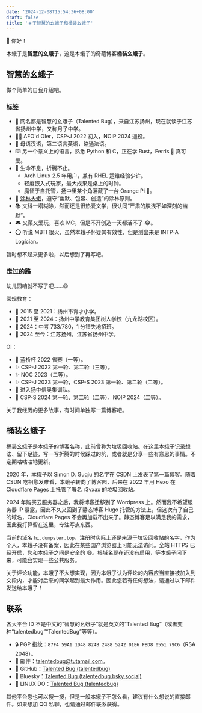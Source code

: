 ```yaml
---
date: '2024-12-08T15:54:36+08:00'
draft: false
title: '关于智慧的幺蛾子和桶装幺蛾子'
---
```


👋 你好！

本蛾子是**智慧的幺蛾子**，这是本蛾子的奇葩博客**桶装幺蛾子**。

## 智慧的幺蛾子

做个简单的自我介绍吧。

### 标签

- 🐸 网名都是智慧的幺蛾子（Talented Bug），来自江苏扬州，现在就读于江苏省扬州中学，~~又称月子中学~~。
- 🏃‍♂️ AFO'd OIer，CSP-J 2022 初入，NOIP 2024 退役。
- 📢 母语汉语，第二语言英语，略通法语。
- ⌨️ 另一个意义上的语言，熟悉 Python 和 C，正在学 Rust，Ferris 🦀 真可爱。
- 🔧 生命不息，折腾不止。
  - Arch Linux 2.5 年用户，兼有 RHEL 运维经验少许。
  - 轻度嵌入式玩家，最大成果是桌上的时钟。
  - 魔怔于自托管，扬中里某个角落藏了一台 Orange Pi 🤫。
- 🌳 [涂林~~人~~蛾](https://tulin.netlify.app)，遵守“幽默、包容、创造”的涂林原则。
- 📚 文科一塌糊涂，然而还是很热爱文学，很认同“严肃的肤浅不如深刻的幽默”。
- 🎮 又菜又爱玩，喜欢 MC，但是不开创造一天都活不了 😂。
- ⭕ 听说 MBTI 很火，虽然本蛾子怀疑其有效性，但是测出来是 INTP-A Logician。

暂时想不起来更多啦，以后想到了再写吧。

### 走过的路

幼儿园咱就不写了吧……😄

常规教育：

- 👶 2015 至 2021：扬州市育才小学。
- 🎒 2021 至 2024：扬州中学教育集团树人学校（九龙湖校区）。
- 📜 2024：中考 733/780，1 分错失地招班。
- 👨 2024 至今：江苏扬州，江苏省扬州中学。

OI：

- 🌟 蓝桥杯 2022 省赛（一等）。
- ✨ CSP-J 2022 第一轮、第二轮（三等）。
- ✨ NOC 2023（二等）。
- ✨ CSP-J 2023 第一轮，CSP-S 2023 第一轮、第二轮（二等）。
- 🚪 进入扬中信奥集训队。
- 👋 CSP-S 2024 第一轮、第二轮（二等），NOIP 2024（二等）。

关于我经历的更多故事，有时间单独写一篇博客吧。

## 桶装幺蛾子

桶装幺蛾子是本蛾子的博客名称，此前曾称为垃圾回收站。在这里本蛾子记录想法、留下足迹，写一写折腾的时候踩过的坑，或者就是分享一些有意思的事情。不定期咕咕咕地更新。

2020 年，本蛾子以 Simon D. Guqiu 的名字在 CSDN 上发表了第一篇博客。随着 CSDN 吃相愈发难看，本蛾子转向了博客园，后来在 2022 年用 Hexo 在 Cloudflare Pages 上托管了署名 r3vxax 的垃圾回收站。

2024 年购买云服务器之后，我将博客迁移到了 Wordpress 上。然而我不希望服务器 IP 暴露，因此不久又回到了静态博客 Hugo 托管的方法上，但这次有了自己的域名，Cloudflare Pages 不会再加载不出来了。静态博客足以满足我的需求，因此我打算留在这里，专注写点东西。

当前的域名 `hi.dumpster.top`，注册时实际上还是来源于垃圾回收站的名字，作为个人，本蛾子没有备案，因此在某些国产浏览器上可能无法访问。全站 HTTPS 已经开启，您和本蛾子之间是安全的 😄。根域名现在还没有启用，等本蛾子闲下来，可能会实现一些公共服务。

关于评论功能，本蛾子不大想实现，因为本蛾子认为评论的内容应当直接被加入到文段内，才能对后来的同学起到最大作用。因此您若有任何想法，请通过以下邮件发送给本蛾子！

## 联系

各大平台 ID 不是中文的“智慧的幺蛾子”就是英文的“Talented Bug”（或者变种“talentedbug”“TalentedBug”等等）。

- 🔒 PGP 指纹：`87F4 59A1 1D48 824B 2488 5242 01E6 FBD8 0551 79C6`（RSA 2048）。
- 📧 邮件：[talentedbug@tutamail.com](talentedbug@tutamail.com)。
- 🐙 GitHub：[Talented Bug (talentedbug)](https://github.com/talentedbug)
- 🌈 Bluesky：[Talented Bug (talentedbug.bsky.social)](https://bsky.app/profile/talentedbug.bsky.social)
- 🐧 LINUX DO：[Talented Bug (talentedbug)](https://linux.do/u/talentedbug)

其他平台您也可以搜一搜，但是一般本蛾子不怎么看，建议有什么想说的直接邮件。如果想加 QQ 私聊，也请通过邮件联系获得。
